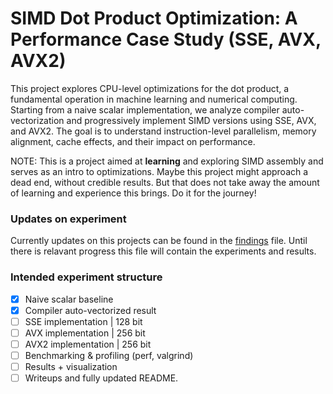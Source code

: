# SIMD Dot Product Optimization: A Performance Case Study (SSE, AVX, AVX2) 

This project explores CPU-level optimizations for the dot product, a fundamental operation in machine learning and numerical computing. Starting from a naive scalar implementation, we analyze compiler auto-vectorization and progressively implement SIMD versions using SSE, AVX, and AVX2. The goal is to understand instruction-level parallelism, memory alignment, cache effects, and their impact on performance.

NOTE: This is a project aimed at **learning** and exploring SIMD assembly and serves as an intro to optimizations. Maybe this project might approach a dead end, without credible results. But that does not take away the amount of learning and experience this brings. Do it for the journey! 
### Updates on experiment

Currently updates on this projects can be found in the [findings](./findings.md) file. Until there is relavant progress this file will contain the experiments and results.
### Intended experiment structure

- [x]  Naive scalar baseline
- [x] Compiler auto-vectorized result
- [ ] SSE implementation  | 128 bit
- [ ] AVX implementation  | 256 bit
- [ ] AVX2 implementation | 256 bit
- [ ] Benchmarking & profiling (perf, valgrind)
- [ ] Results + visualization
- [ ] Writeups and fully updated README.
